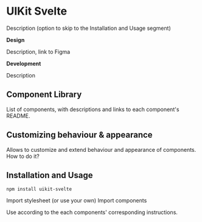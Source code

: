 # UIKit Svelte

Description (option to skip to the Installation and Usage segment)

**Design**

Description, link to Figma

**Development**

Description

## Component Library

List of components, with descriptions and links to each component's README.

## Customizing behaviour & appearance

Allows to customize and extend behaviour and appearance of components. How to do it?

## Installation and Usage

```
npm install uikit-svelte
```

Import stylesheet (or use your own)
Import components

Use according to the each components' corresponding instructions.